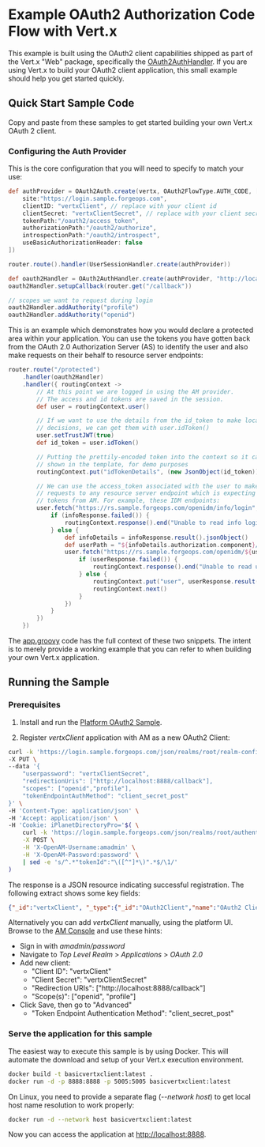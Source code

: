 # Example OAuth2 Authorization Code Flow with Vert.x

This example is built using the OAuth2 client capabilities shipped as part of the Vert.x "Web" package, specifically the [OAuth2AuthHandler](https://vertx.io/docs/vertx-web/groovy/#_oauth2authhandler_handler). If you are using Vert.x to build your OAuth2 client application, this small example should help you get started quickly.

## Quick Start Sample Code

Copy and paste from these samples to get started building your own Vert.x OAuth 2 client.

### Configuring the Auth Provider

This is the core configuration that you will need to specify to match your use:

```groovy
def authProvider = OAuth2Auth.create(vertx, OAuth2FlowType.AUTH_CODE, [
    site:"https://login.sample.forgeops.com",
    clientID: "vertxClient", // replace with your client id
    clientSecret: "vertxClientSecret", // replace with your client secret
    tokenPath:"/oauth2/access_token",
    authorizationPath:"/oauth2/authorize",
    introspectionPath:"/oauth2/introspect",
    useBasicAuthorizationHeader: false
])

router.route().handler(UserSessionHandler.create(authProvider))

def oauth2Handler = OAuth2AuthHandler.create(authProvider, "http://localhost:8888")
oauth2Handler.setupCallback(router.get("/callback"))

// scopes we want to request during login
oauth2Handler.addAuthority("profile")
oauth2Handler.addAuthority("openid")
```

This is an example which demonstrates how you would declare a protected area within your application. You can use the tokens you have gotten back from the OAuth 2.0 Authorization Server (AS) to identify the user and also make requests on their behalf to resource server endpoints:

```groovy
router.route("/protected")
    .handler(oauth2Handler)
    .handler({ routingContext ->
        // At this point we are logged in using the AM provider.
        // The access and id tokens are saved in the session.
        def user = routingContext.user()

        // If we want to use the details from the id_token to make local authorization
        // decisions, we can get them with user.idToken()
        user.setTrustJWT(true)
        def id_token = user.idToken()

        // Putting the prettily-encoded token into the context so it can be
        // shown in the template, for demo purposes
        routingContext.put("idTokenDetails", (new JsonObject(id_token)).encodePrettily())

        // We can use the access_token associated with the user to make
        // requests to any resource server endpoint which is expecting
        // tokens from AM. For example, these IDM endpoints:
        user.fetch("https://rs.sample.forgeops.com/openidm/info/login", { infoResponse ->
            if (infoResponse.failed()) {
                routingContext.response().end("Unable to read info login")
            } else {
                def infoDetails = infoResponse.result().jsonObject()
                def userPath = "${infoDetails.authorization.component}/${infoDetails.authorization.id}"
                user.fetch("https://rs.sample.forgeops.com/openidm/${userPath}", { userResponse ->
                    if (userResponse.failed()) {
                        routingContext.response().end("Unable to read user details")
                    } else {
                        routingContext.put("user", userResponse.result().jsonObject())
                        routingContext.next()
                    }
                })
            }
        })
    })
```

The [app.groovy](src/app.groovy) code has the full context of these two snippets. The intent is to merely provide a working example that you can refer to when building your own Vert.x application.

## Running the Sample

### Prerequisites

1. Install and run the [Platform OAuth2 Sample](https://github.com/ForgeRock/forgeops-init/tree/master/6.5/oauth2).

2. Register *vertxClient* application with AM as a new OAuth2 Client:

```bash
curl -k 'https://login.sample.forgeops.com/json/realms/root/realm-config/agents/OAuth2Client/vertxClient' \
-X PUT \
--data '{
    "userpassword": "vertxClientSecret",
    "redirectionUris": ["http://localhost:8888/callback"],
    "scopes": ["openid","profile"],
    "tokenEndpointAuthMethod": "client_secret_post"
}' \
-H 'Content-Type: application/json' \
-H 'Accept: application/json' \
-H 'Cookie: iPlanetDirectoryPro='$( \
    curl -k 'https://login.sample.forgeops.com/json/realms/root/authenticate' \
    -X POST \
    -H 'X-OpenAM-Username:amadmin' \
    -H 'X-OpenAM-Password:password' \
    | sed -e 's/^.*"tokenId":"\([^"]*\)".*$/\1/'
)
```
The response is a JSON resource indicating successful registration.
The following extract shows some key fields:
```json
{"_id":"vertxClient", "_type":{"_id":"OAuth2Client","name":"OAuth2 Clients","collection":true}}
```

Alternatively you can add *vertxClient* manually, using the platform UI.
Browse to the [AM Console](https://login.sample.forgeops.com/console) and use these hints:

* Sign in with *amadmin/password*
* Navigate to *Top Level Realm* > *Applications* > *OAuth 2.0*
* Add new client:
    * "Client ID": "vertxClient"
    * "Client Secret": "vertxClientSecret"
    * "Redirection URIs": ["http://localhost:8888/callback"]
    * "Scope(s)": ["openid", "profile"]
* Click Save, then go to "Advanced"
    * "Token Endpoint Authentication Method": "client_secret_post"


### Serve the application for this sample

The easiest way to execute this sample is by using Docker. This will automate the download and setup of your Vert.x execution environment.

```bash
docker build -t basicvertxclient:latest .
docker run -d -p 8888:8888 -p 5005:5005 basicvertxclient:latest
```

On Linux, you need to provide a separate flag (*--network host*) to get local host name resolution to work properly:

```bash
docker run -d --network host basicvertxclient:latest
```

Now you can access the application at <http://localhost:8888>.
